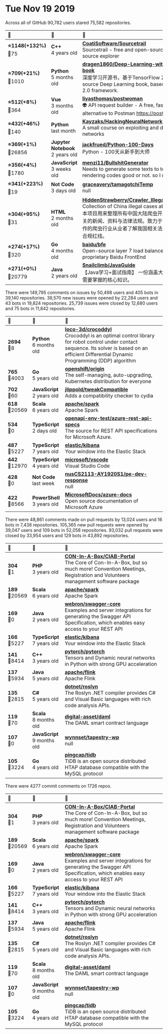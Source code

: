 # Tue Nov 19 2019

Across all of GitHub 90,782 users stared 
75,582 repositories. 

| :page_with_curl: | :calendar: | :page_with_curl: |
| :--- | :--- | :--- |
| **:star:1148(+132%)**<br>:twisted_rightwards_arrows:75 | **C++**<br>4 years old | **[CoatiSoftware/Sourcetrail](https://github.com/CoatiSoftware/Sourcetrail)**<br>Sourcetrail - free and open-source interactive source explorer |
| **:star:709(+21%)**<br>:twisted_rightwards_arrows:1010 | **Python**<br>5 months old | **[dragen1860/Deep-Learning-with-TensorFlow-book](https://github.com/dragen1860/Deep-Learning-with-TensorFlow-book)**<br>深度学习开源书，基于TensorFlow 2.0实战。Open source Deep Learning book, based on TensorFlow 2.0 framework. |
| **:star:512(+8%)**<br>:twisted_rightwards_arrows:364 | **Vue**<br>3 months old | **[liyasthomas/postwoman](https://github.com/liyasthomas/postwoman)**<br>👽 API request builder - A free, fast, and beautiful alternative to Postman https://postwoman.io 🔥 |
| **:star:432(+46%)**<br>:twisted_rightwards_arrows:140 | **Python**<br>last month | **[Kayzaks/HackingNeuralNetworks](https://github.com/Kayzaks/HackingNeuralNetworks)**<br>A small course on exploiting and defending neural networks |
| **:star:369(+1%)**<br>:twisted_rightwards_arrows:26856 | **Jupyter Notebook**<br>2 years old | **[jackfrued/Python-100-Days](https://github.com/jackfrued/Python-100-Days)**<br>Python - 100天从新手到大师 |
| **:star:356(+4%)**<br>:twisted_rightwards_arrows:1780 | **JavaScript**<br>3 weeks old | **[menzi11/BullshitGenerator](https://github.com/menzi11/BullshitGenerator)**<br> Needs to generate some texts to test if my GUI rendering codes good or not. so I made this. |
| **:star:341(+223%)**<br>:twisted_rightwards_arrows:19 | **Not Code**<br>3 days old | **[graceavery/tamagotchiTemp](https://github.com/graceavery/tamagotchiTemp)**<br>null |
| **:star:304(+95%)**<br>:twisted_rightwards_arrows:31 | **HTML**<br>2 months old | **[HiddenStrawberry/Crawler_Illegal_Cases_In_China](https://github.com/HiddenStrawberry/Crawler_Illegal_Cases_In_China)**<br>Collection of China illegal cases about web crawler 本项目用来整理所有中国大陆爬虫开发者涉诉与违规相关的新闻、资料与法律法规。致力于帮助在中国大陆工作的爬虫行业从业者了解我国相关法律，避免触碰数据合规红线。 |
| **:star:274(+17%)**<br>:twisted_rightwards_arrows:320 | **Go**<br>4 months old | **[baidu/bfe](https://github.com/baidu/bfe)**<br>Open-source layer 7 load balancer derived from proprietary Baidu FrontEnd |
| **:star:271(+0%)**<br>:twisted_rightwards_arrows:20779 | **Java**<br>2 years old | **[Snailclimb/JavaGuide](https://github.com/Snailclimb/JavaGuide)**<br>【Java学习+面试指南】 一份涵盖大部分Java程序员所需要掌握的核心知识。 |

There were 149,795 comments on issues by 50,498 users and 405 bots in 39,140 repositories.
38,570 new issues were opened by 22,284 users and 43 bots in 19,824 repositories.
25,739 issues were closed by 12,680 users and 75 bots in 11,842 repositories.

| :speech_balloon: | :calendar: | :page_with_curl: |
| :--- | :--- | :--- |
| **2694**<br>:twisted_rightwards_arrows:8 | **Python**<br>6 months old | **[loco-3d/crocoddyl](https://github.com/loco-3d/crocoddyl)**<br>Crocoddyl is an optimal control library for robot control under contact sequence. Its solver is based on an efficient Differential Dynamic Programming (DDP) algorithm |
| **765**<br>:twisted_rightwards_arrows:4003 | **Go**<br>5 years old | **[openshift/origin](https://github.com/openshift/origin)**<br>The self-managing, auto-upgrading, Kubernetes distribution for everyone |
| **702**<br>:twisted_rightwards_arrows:60 | **JavaScript**<br>2 years old | **[jlippold/tweakCompatible](https://github.com/jlippold/tweakCompatible)**<br>Adds a compatibility checker to cydia |
| **618**<br>:twisted_rightwards_arrows:20569 | **Scala**<br>6 years old | **[apache/spark](https://github.com/apache/spark)**<br>Apache Spark |
| **534**<br>:twisted_rightwards_arrows:0 | **TypeScript**<br>2 days old | **[openapi-env-test/azure-rest-api-specs](https://github.com/openapi-env-test/azure-rest-api-specs)**<br>The source for REST API specifications for Microsoft Azure. |
| **487**<br>:twisted_rightwards_arrows:5227 | **TypeScript**<br>7 years old | **[elastic/kibana](https://github.com/elastic/kibana)**<br>Your window into the Elastic Stack |
| **442**<br>:twisted_rightwards_arrows:12970 | **TypeScript**<br>4 years old | **[microsoft/vscode](https://github.com/microsoft/vscode)**<br>Visual Studio Code |
| **428**<br>:twisted_rightwards_arrows:0 | **Not Code**<br>last week | **[nusCS2113-AY1920S1/pe-dev-response](https://github.com/nusCS2113-AY1920S1/pe-dev-response)**<br>null |
| **422**<br>:twisted_rightwards_arrows:8566 | **PowerShell**<br>3 years old | **[MicrosoftDocs/azure-docs](https://github.com/MicrosoftDocs/azure-docs)**<br>Open source documentation of Microsoft Azure |

There were 48,861 comments made on pull requests by 13,024 users and 16 bots in 7,438 repositories.
105,365 new pull requests were opened by 39,047 users and 109 bots in 52,058 repositories.
93,032 pull requests were closed by 33,954 users and 129 bots in 43,892 repositories.

| :speech_balloon: | :calendar: | :page_with_curl: |
| :--- | :--- | :--- |
| **304**<br>:twisted_rightwards_arrows:1 | **PHP**<br>3 years old | **[CON-In-A-Box/CIAB-Portal](https://github.com/CON-In-A-Box/CIAB-Portal)**<br>The Core of Con-In-A-Box, but so much more!  Convention Meetings, Registration and Volunteers management software package |
| **189**<br>:twisted_rightwards_arrows:20569 | **Scala**<br>6 years old | **[apache/spark](https://github.com/apache/spark)**<br>Apache Spark |
| **169**<br>:twisted_rightwards_arrows:0 | **Java**<br>2 years old | **[webron/swagger-core](https://github.com/webron/swagger-core)**<br>Examples and server integrations for generating the Swagger API Specification, which enables easy access to your REST API |
| **166**<br>:twisted_rightwards_arrows:5227 | **TypeScript**<br>7 years old | **[elastic/kibana](https://github.com/elastic/kibana)**<br>Your window into the Elastic Stack |
| **141**<br>:twisted_rightwards_arrows:8414 | **C++**<br>3 years old | **[pytorch/pytorch](https://github.com/pytorch/pytorch)**<br>Tensors and Dynamic neural networks in Python with strong GPU acceleration |
| **137**<br>:twisted_rightwards_arrows:5934 | **Java**<br>5 years old | **[apache/flink](https://github.com/apache/flink)**<br>Apache Flink |
| **135**<br>:twisted_rightwards_arrows:2815 | **C#**<br>5 years old | **[dotnet/roslyn](https://github.com/dotnet/roslyn)**<br>The Roslyn .NET compiler provides C# and Visual Basic languages with rich code analysis APIs. |
| **119**<br>:twisted_rightwards_arrows:70 | **Scala**<br>8 months old | **[digital-asset/daml](https://github.com/digital-asset/daml)**<br>The DAML smart contract language |
| **107**<br>:twisted_rightwards_arrows:0 | **JavaScript**<br>9 months old | **[wynnset/tapestry-wp](https://github.com/wynnset/tapestry-wp)**<br>null |
| **105**<br>:twisted_rightwards_arrows:3224 | **Go**<br>4 years old | **[pingcap/tidb](https://github.com/pingcap/tidb)**<br>TiDB is an open source distributed HTAP database compatible with the MySQL protocol  |

There were 4277 commit comments on 1726 repos.

| :speech_balloon: | :calendar: | :page_with_curl: |
| :--- | :--- | :--- |
| **304**<br>:twisted_rightwards_arrows:1 | **PHP**<br>3 years old | **[CON-In-A-Box/CIAB-Portal](https://github.com/CON-In-A-Box/CIAB-Portal)**<br>The Core of Con-In-A-Box, but so much more!  Convention Meetings, Registration and Volunteers management software package |
| **189**<br>:twisted_rightwards_arrows:20569 | **Scala**<br>6 years old | **[apache/spark](https://github.com/apache/spark)**<br>Apache Spark |
| **169**<br>:twisted_rightwards_arrows:0 | **Java**<br>2 years old | **[webron/swagger-core](https://github.com/webron/swagger-core)**<br>Examples and server integrations for generating the Swagger API Specification, which enables easy access to your REST API |
| **166**<br>:twisted_rightwards_arrows:5227 | **TypeScript**<br>7 years old | **[elastic/kibana](https://github.com/elastic/kibana)**<br>Your window into the Elastic Stack |
| **141**<br>:twisted_rightwards_arrows:8414 | **C++**<br>3 years old | **[pytorch/pytorch](https://github.com/pytorch/pytorch)**<br>Tensors and Dynamic neural networks in Python with strong GPU acceleration |
| **137**<br>:twisted_rightwards_arrows:5934 | **Java**<br>5 years old | **[apache/flink](https://github.com/apache/flink)**<br>Apache Flink |
| **135**<br>:twisted_rightwards_arrows:2815 | **C#**<br>5 years old | **[dotnet/roslyn](https://github.com/dotnet/roslyn)**<br>The Roslyn .NET compiler provides C# and Visual Basic languages with rich code analysis APIs. |
| **119**<br>:twisted_rightwards_arrows:70 | **Scala**<br>8 months old | **[digital-asset/daml](https://github.com/digital-asset/daml)**<br>The DAML smart contract language |
| **107**<br>:twisted_rightwards_arrows:0 | **JavaScript**<br>9 months old | **[wynnset/tapestry-wp](https://github.com/wynnset/tapestry-wp)**<br>null |
| **105**<br>:twisted_rightwards_arrows:3224 | **Go**<br>4 years old | **[pingcap/tidb](https://github.com/pingcap/tidb)**<br>TiDB is an open source distributed HTAP database compatible with the MySQL protocol  |

